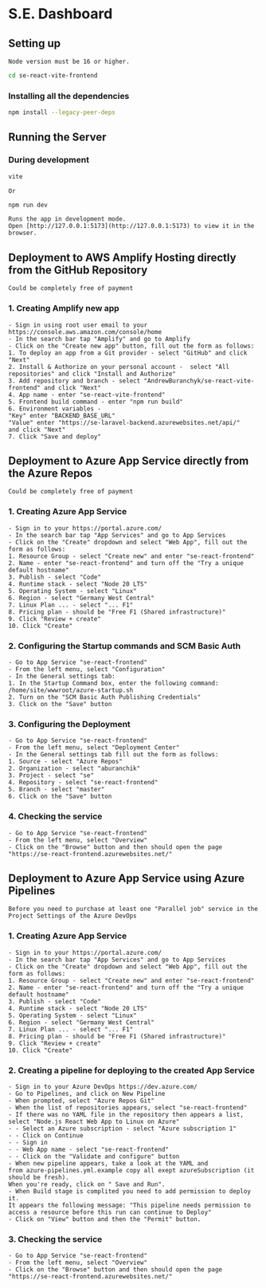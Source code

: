# S.E. Dashboard

## Setting up
    Node version must be 16 or higher.
```sh
cd se-react-vite-frontend
```

### Installing all the dependencies
```sh
npm install --legacy-peer-deps
```


## Running the Server
### During development
```sh
vite
```
    Or
```sh
npm run dev
```
    Runs the app in development mode.
    Open [http://127.0.0.1:5173](http://127.0.0.1:5173) to view it in the browser.



## Deployment to AWS Amplify Hosting directly from the GitHub Repository
    Could be completely free of payment
### 1. Creating Amplify new app
    - Sign in using root user email to your https://console.aws.amazon.com/console/home
    - In the search bar tap "Amplify" and go to Amplify
    - Click on the "Create new app" button, fill out the form as follows:
    1. To deploy an app from a Git provider - select "GitHub" and click "Next"
    2. Install & Authorize on your personal account -  select "All repositories" and click "Install and Authorize"
    3. Add repository and branch - select "AndrewBuranchyk/se-react-vite-frontend" and click "Next"
    4. App name - enter "se-react-vite-frontend"
    5. Frontend build command - enter "npm run build"
    6. Environment variables - 
    "Key" enter "BACKEND_BASE_URL"
    "Value" enter "https://se-laravel-backend.azurewebsites.net/api/"
    and click "Next"
    7. Click "Save and deploy"
    


## Deployment to Azure App Service directly from the Azure Repos
    Could be completely free of payment
### 1. Creating Azure App Service
    - Sign in to your https://portal.azure.com/
    - In the search bar tap "App Services" and go to App Services
    - Click on the "Create" dropdown and select "Web App", fill out the form as follows:
    1. Resource Group - select "Create new" and enter "se-react-frontend"
    2. Name - enter "se-react-frontend" and turn off the "Try a unique default hostname"
    3. Publish - select "Code"
    4. Runtime stack - select "Node 20 LTS"
    5. Operating System - select "Linux"
    6. Region - select "Germany West Central"
    7. Linux Plan ... - select "... F1"
    8. Pricing plan - should be "Free F1 (Shared infrastructure)"
    9. Click "Review + create"
    10. Click "Create"

### 2. Configuring the Startup commands and SCM Basic Auth
    - Go to App Service "se-react-frontend"
    - From the left menu, select "Configuration"
    - In the General settings tab:
    1. In the Startup Command box, enter the following command:
    /home/site/wwwroot/azure-startup.sh
    2. Turn on the "SCM Basic Auth Publishing Credentials"
    3. Click on the "Save" button

### 3. Configuring the Deployment
    - Go to App Service "se-react-frontend"
    - From the left menu, select "Deployment Center"
    - In the General settings tab fill out the form as follows:
    1. Source - select "Azure Repos"
    2. Organization - select "aburanchik"
    3. Project - select "se"
    4. Repository - select "se-react-frontend"
    5. Branch - select "master"
    6. Click on the "Save" button

### 4. Checking the service
    - Go to App Service "se-react-frontend"
    - From the left menu, select "Overview"
    - Click on the "Browse" button and then should open the page "https://se-react-frontend.azurewebsites.net/"


## Deployment to Azure App Service using Azure Pipelines
    Before you need to purchase at least one "Parallel job" service in the Project Settings of the Azure DevOps
### 1. Creating Azure App Service
    - Sign in to your https://portal.azure.com/
    - In the search bar tap "App Services" and go to App Services
    - Click on the "Create" dropdown and select "Web App", fill out the form as follows:
    1. Resource Group - select "Create new" and enter "se-react-frontend"
    2. Name - enter "se-react-frontend" and turn off the "Try a unique default hostname"
    3. Publish - select "Code"
    4. Runtime stack - select "Node 20 LTS"
    5. Operating System - select "Linux"
    6. Region - select "Germany West Central"
    7. Linux Plan ... - select "... F1"
    8. Pricing plan - should be "Free F1 (Shared infrastructure)"
    9. Click "Review + create"
    10. Click "Create"

### 2. Creating a pipeline for deploying to the created App Service
    - Sign in to your Azure DevOps https://dev.azure.com/
    - Go to Pipelines, and click on New Pipeline
    - When prompted, select "Azure Repos Git"
    - When the list of repositories appears, select "se-react-frontend"
    - If there was no YAML file in the repository then appears a list, 
    select "Node.js React Web App to Linux on Azure"
    - - Select an Azure subscription - select "Azure subscription 1"
    - - Click on Continue
    - - Sign in
    - - Web App name - select "se-react-frontend"
    - - Click on the "Validate and configure" button
    - When new pipeline appears, take a look at the YAML and 
    from azure-pipelines.yml.example copy all exept azureSubscription (it should be fresh). 
    When you're ready, click on " Save and Run".
    - When Build stage is complited you need to add permission to deploy it.
    It appears the following message: "This pipeline needs permission to access a resource before this run can continue to Deploy"
    - Click on "View" button and then the "Permit" button.

### 3. Checking the service
    - Go to App Service "se-react-frontend"
    - From the left menu, select "Overview"
    - Click on the "Browse" button and then should open the page "https://se-react-frontend.azurewebsites.net/"
